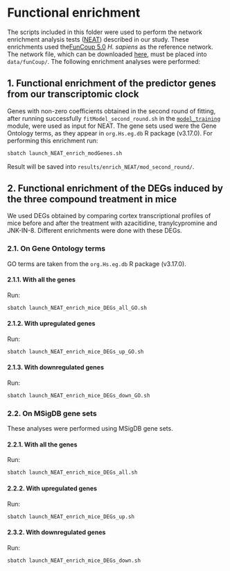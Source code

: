 # Functional enrichment
The scripts included in this folder were used to perform the network enrichment analysis tests ([NEAT](https://bmcbioinformatics.biomedcentral.com/articles/10.1186/s12859-016-1203-6)) described in our study. These enrichments used the[FunCoup 5.0](https://funcoup5.scilifelab.se/search/) *H. sapiens* as the reference network. The network file, which can be downloaded [here](https://funcoup5.scilifelab.se/downloads/download.action?type=network&instanceID=24480085&fileName=FC5.0_H.sapiens_full.gz), must be placed into `data/funCoup/`. The following enrichment analyses were performed:
## 1. Functional enrichment of the predictor genes from our transcriptomic clock
Genes with non-zero coefficients obtained in the second round of fitting, after running successfully `fitModel_second_round.sh` in the [`model_training`](../../scripts/model_training) module, were used as input for NEAT. The gene sets used were the Gene Ontology terms, as they appear in `org.Hs.eg.db` R package (v3.17.0). For performing this enrichment run:
```bash
sbatch launch_NEAT_enrich_modGenes.sh
```
Result will be saved into `results/enrich_NEAT/mod_second_round/`. 
## 2. Functional enrichment of the DEGs induced by the three compound treatment in mice
We used DEGs obtained by comparing cortex transcriptional profiles of mice before and after the treatment with azacitidine, tranylcypromine and JNK-IN-8. Different enrichments were done with these DEGs.
### 2.1. On Gene Ontology terms
GO terms are taken from the `org.Hs.eg.db` R package (v3.17.0).
#### 2.1.1. With all the genes
Run:
```bash
sbatch launch_NEAT_enrich_mice_DEGs_all_GO.sh
```
#### 2.1.2. With upregulated genes
Run:
```bash
sbatch launch_NEAT_enrich_mice_DEGs_up_GO.sh
```
#### 2.1.3. With downregulated genes
Run:
```bash
sbatch launch_NEAT_enrich_mice_DEGs_down_GO.sh
```
### 2.2. On MSigDB gene sets
These analyses were performed using MSigDB gene sets.
#### 2.2.1. With all the genes
Run:
```bash
sbatch launch_NEAT_enrich_mice_DEGs_all.sh
```
#### 2.2.2. With upregulated genes
Run:
```bash
sbatch launch_NEAT_enrich_mice_DEGs_up.sh
```
#### 2.3.2. With downregulated genes
Run:
```bash
sbatch launch_NEAT_enrich_mice_DEGs_down.sh
```